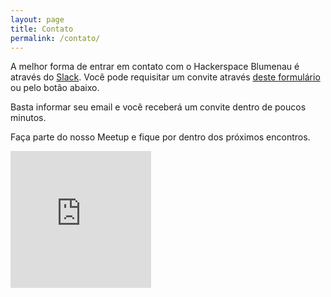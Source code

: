 ```yaml
---
layout: page
title: Contato
permalink: /contato/
---
```


A melhor forma de entrar em contato com o Hackerspace Blumenau é através do [Slack](https://hackerspaceblumenau.slack.com/).
Você pode requisitar um convite através [deste formulário](hsbnu.herokuapp.com) ou pelo botão abaixo.

<script async defer src="https://hsbnu.herokuapp.com/slackin.js"></script>

Basta informar seu email e você receberá um convite dentro de poucos minutos.

Faça parte do nosso Meetup e fique por dentro dos próximos encontros.

<iframe width="225" height="219" src="http://meetu.ps/2WpXKG" frameborder="0"></iframe>
